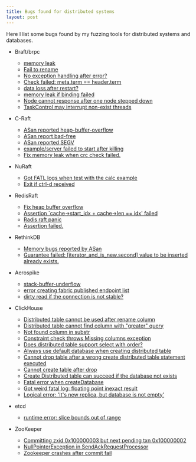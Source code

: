 ```yaml
---
title: Bugs found for distributed systems
layout: post
---
```


Here I list some bugs found by my fuzzing tools for distributed systems and databases.

* Braft/brpc
    * [memory leak](https://github.com/baidu/braft/issues/268)
    * [Fail to rename](https://github.com/baidu/braft/issues/272)
    * [No exception handling after error?](https://github.com/baidu/braft/issues/273)
    * [Check failed: meta.term == header.term](https://github.com/baidu/braft/issues/279)
    * [data loss after restart?](https://github.com/baidu/braft/issues/280)
    * [memory leak if binding failed](https://github.com/apache/incubator-brpc/issues/1390)
    * [Node cannot response after one node stepped down](https://github.com/baidu/braft/issues/338)
    * [TaskControl may interrupt non-exist threads](https://github.com/apache/incubator-brpc/issues/1624)

* C-Raft
    * [ASan reported heap-buffer-overflow](https://github.com/canonical/raft/issues/236)
    * [ASan report bad-free](https://github.com/canonical/raft/issues/219)
    * [ASan reported SEGV](https://github.com/canonical/raft/issues/202)
    * [example/server failed to start after killing](https://github.com/canonical/raft/issues/199)
    * [Fix memory leak when crc check failed.](https://github.com/canonical/raft/pull/249)

* NuRaft
    * [Got FATL logs when test with the calc example](https://github.com/eBay/NuRaft/issues/271)
    * [Exit if ctrl-d received](https://github.com/eBay/NuRaft/pull/211)

* RedisRaft
    * [Fix heap buffer overflow](https://github.com/RedisLabs/redisraft/pull/165)
    * [Assertion `cache->start_idx + cache->len == idx' failed](https://github.com/RedisLabs/redisraft/issues/189)
    * [Radis raft panic](https://github.com/RedisLabs/redisraft/issues/107)
    * [Assertion failed.](https://github.com/RedisLabs/redisraft/issues/104)

* RethinkDB
    * [Memory bugs reported by ASan](https://github.com/rethinkdb/rethinkdb/issues/6956)
    * [Guarantee failed: [iterator_and_is_new.second] value to be inserted already exists.](https://github.com/rethinkdb/rethinkdb/issues/6962)

* Aerospike
    * [stack-buffer-underflow](https://github.com/aerospike/aerospike-server/issues/33)
    * [error creating fabric published endpoint list](https://github.com/aerospike/aerospike-server/issues/27)
    * [dirty read if the connection is not stable?](https://github.com/aerospike/aerospike-server/issues/30)

* ClickHouse
    * [Distributed table cannot be used after rename column](https://github.com/ClickHouse/ClickHouse/issues/37899)
    * [Distributed table cannot find column with "greater" query](https://github.com/ClickHouse/ClickHouse/issues/37557)
    * [Not found column in substr](https://github.com/ClickHouse/ClickHouse/issues/37523)
    * [Constraint check throws Missing columns exception](https://github.com/ClickHouse/ClickHouse/issues/37509)
    * [Does distributed table support select with order?](https://github.com/ClickHouse/ClickHouse/issues/37475)
    * [Always use default database when creating distributed table](https://github.com/ClickHouse/ClickHouse/issues/37318)
    * [Cannot drop table after a wrong create distributed table statement executed](https://github.com/ClickHouse/ClickHouse/issues/37316)
    * [Cannot create table after drop](https://github.com/ClickHouse/ClickHouse/issues/37314)
    * [Create Distributed table can succeed if the database not exists](https://github.com/ClickHouse/ClickHouse/issues/37076)
    * [Fatal error when createDatabase](https://github.com/ClickHouse/ClickHouse/issues/29255)
    * [Got weird fatal log: floating point inexact result](https://github.com/ClickHouse/ClickHouse/issues/26300)
    * [Logical error: 'It's new replica, but database is not empty'](https://github.com/ClickHouse/ClickHouse/issues/26015)

* etcd
    * [runtime error: slice bounds out of range](https://github.com/etcd-io/etcd/issues/13493)

* ZooKeeper
    * [Committing zxid 0x100000003 but next pending txn 0x100000002](https://issues.apache.org/jira/browse/ZOOKEEPER-4418)
    * [NullPointerException in SendAckRequestProcessor](https://issues.apache.org/jira/browse/ZOOKEEPER-4409)
    * [Zookeeper crashes after commit fail](https://issues.apache.org/jira/browse/ZOOKEEPER-4408)
